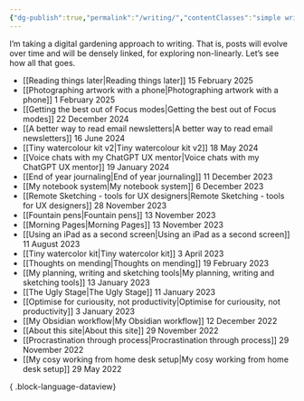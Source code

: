 ```yaml
---
{"dg-publish":true,"permalink":"/writing/","contentClasses":"simple writing-list","noteIcon":""}
---
```


I’m taking a digital gardening approach to writing. That is, posts will evolve over time and will be densely linked, for exploring non-linearly. Let’s see how all that goes.
- [[Reading things later\|Reading things later]] 15 February 2025
- [[Photographing artwork with a phone\|Photographing artwork with a phone]] 1 February 2025
- [[Getting the best out of Focus modes\|Getting the best out of Focus modes]] 22 December 2024
- [[A better way to read email newsletters\|A better way to read email newsletters]] 16 June 2024
- [[Tiny watercolour kit v2\|Tiny watercolour kit v2]] 18 May 2024
- [[Voice chats with my ChatGPT UX mentor\|Voice chats with my ChatGPT UX mentor]] 19 January 2024
- [[End of year journaling\|End of year journaling]] 11 December 2023
- [[My notebook system\|My notebook system]] 6 December 2023
- [[Remote Sketching - tools for UX designers\|Remote Sketching - tools for UX designers]] 28 November 2023
- [[Fountain pens\|Fountain pens]] 13 November 2023
- [[Morning Pages\|Morning Pages]] 13 November 2023
- [[Using an iPad as a second screen\|Using an iPad as a second screen]] 11 August 2023
- [[Tiny watercolor kit\|Tiny watercolor kit]] 3 April 2023
- [[Thoughts on mending\|Thoughts on mending]] 19 February 2023
- [[My planning, writing and sketching tools\|My planning, writing and sketching tools]] 13 January 2023
- [[The Ugly Stage\|The Ugly Stage]] 11 January 2023
- [[Optimise for curiousity, not productivity\|Optimise for curiousity, not productivity]] 3 January 2023
- [[My Obsidian workflow\|My Obsidian workflow]] 12 December 2022
- [[About this site\|About this site]] 29 November 2022
- [[Procrastination through process\|Procrastination through process]] 29 November 2022
- [[My cosy working from home desk setup\|My cosy working from home desk setup]] 29 May 2022

{ .block-language-dataview}
